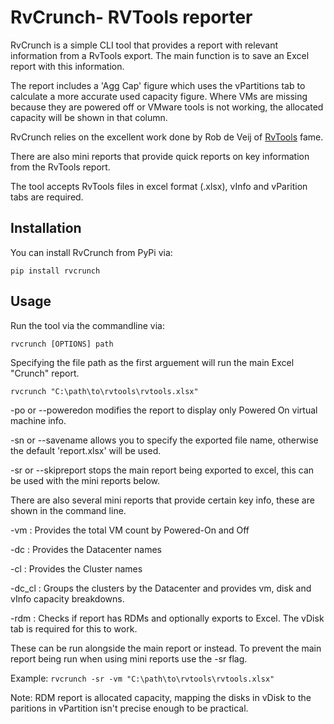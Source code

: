 # RvCrunch- RVTools reporter

RvCrunch is a simple CLI tool that provides a report with relevant information from a RvTools export. The main function is to save an Excel report with this information.

The report includes a 'Agg Cap' figure which uses the vPartitions tab to calculate a more accurate used capacity figure. Where VMs are missing because they are powered off or VMware tools is not working, the allocated capacity will be shown in that column.

RvCrunch relies on the excellent work done by Rob de Veij of [RvTools](https://www.robware.net/rvtools/) fame.

There are also mini reports that provide quick reports on key information from the RvTools report.

The tool accepts RvTools files in excel format (.xlsx), vInfo and vParition tabs are required.

## Installation

You can install RvCrunch from PyPi via:

`pip install rvcrunch`

## Usage

Run the tool via the commandline via:

`rvcrunch [OPTIONS] path`

Specifying the file path as the first arguement will run the main Excel "Crunch" report.

`rvcrunch "C:\path\to\rvtools\rvtools.xlsx"`

-po or --poweredon modifies the report to display only Powered On virtual machine info.

-sn or --savename allows you to specify the exported file name, otherwise the default 'report.xlsx' will be used.

-sr or --skipreport stops the main report being exported to excel, this can be used with the mini reports below.

There are also several mini reports that provide certain key info, these are shown in the command line.

-vm : Provides the total VM count by Powered-On and Off

-dc : Provides the Datacenter names

-cl : Provides the Cluster names

-dc_cl : Groups the clusters by the Datacenter and provides vm, disk and vInfo capacity breakdowns.

-rdm : Checks if report has RDMs and optionally exports to Excel. The vDisk tab is required for this to work.

These can be run alongside the main report or instead. To prevent the main report being run when using mini reports use the -sr flag.

Example:
`rvcrunch -sr -vm "C:\path\to\rvtools\rvtools.xlsx"`

Note: RDM report is allocated capacity, mapping the disks in vDisk to the paritions in vPartition isn't precise enough to be practical.
